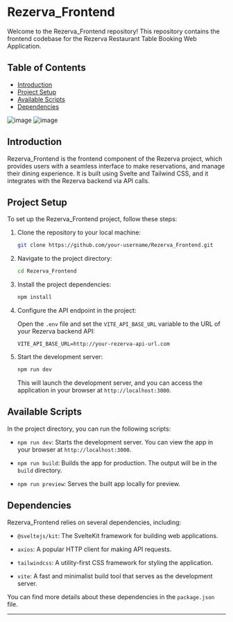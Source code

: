 # Rezerva_Frontend

Welcome to the Rezerva_Frontend repository! This repository contains the frontend codebase for the Rezerva Restaurant Table Booking Web Application.
## Table of Contents

- [Introduction](#introduction)
- [Project Setup](#project-setup)
- [Available Scripts](#available-scripts)
- [Dependencies](#dependencies)

![image](https://github.com/hanani8/Rezerva_Frontend/assets/31515421/6fa5e16e-7469-43ed-b66d-7cf6e0fac801)
![image](https://github.com/hanani8/Rezerva_Frontend/assets/31515421/7ee92375-916d-481b-8e16-6afb243a4742)



## Introduction

Rezerva_Frontend is the frontend component of the Rezerva project, which provides users with a seamless interface to  make reservations, and manage their dining experience. It is built using Svelte and Tailwind CSS, and it integrates with the Rezerva backend via API calls.

## Project Setup

To set up the Rezerva_Frontend project, follow these steps:

1. Clone the repository to your local machine:

   ```bash
   git clone https://github.com/your-username/Rezerva_Frontend.git
   ```

2. Navigate to the project directory:

   ```bash
   cd Rezerva_Frontend
   ```

3. Install the project dependencies:

   ```bash
   npm install
   ```

4. Configure the API endpoint in the project:

   Open the `.env` file and set the `VITE_API_BASE_URL` variable to the URL of your Rezerva backend API:

   ```env
   VITE_API_BASE_URL=http://your-rezerva-api-url.com
   ```

5. Start the development server:

   ```bash
   npm run dev
   ```

   This will launch the development server, and you can access the application in your browser at `http://localhost:3000`.

## Available Scripts

In the project directory, you can run the following scripts:

- `npm run dev`: Starts the development server. You can view the app in your browser at `http://localhost:3000`.

- `npm run build`: Builds the app for production. The output will be in the `build` directory.

- `npm run preview`: Serves the built app locally for preview.

## Dependencies

Rezerva_Frontend relies on several dependencies, including:

- `@sveltejs/kit`: The SvelteKit framework for building web applications.

- `axios`: A popular HTTP client for making API requests.

- `tailwindcss`: A utility-first CSS framework for styling the application.

- `vite`: A fast and minimalist build tool that serves as the development server.

You can find more details about these dependencies in the `package.json` file.

---
